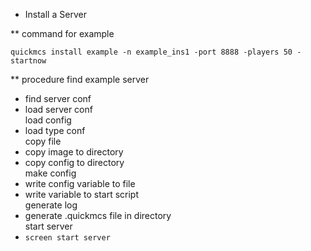 
* Install a Server 

** command for example

`quickmcs install example -n example_ins1 -port 8888 -players 50 -startnow`

** procedure
find example server  
- find server conf  
- load server conf  
load config  
- load type conf  
copy file  
- copy image to directory  
- copy config to directory  
make config  
- write config variable to file  
- write variable to start script  
generate log  
- generate .quickmcs file in directory  
start server  
- `screen start server`  
